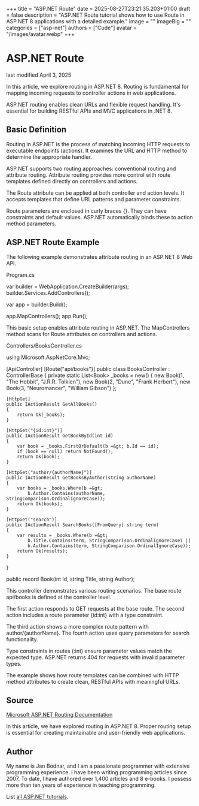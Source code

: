 +++
title = "ASP.NET Route"
date = 2025-08-27T23:21:35.203+01:00
draft = false
description = "ASP.NET Route tutorial shows how to use Route in ASP.NET 8 applications with a detailed example."
image = ""
imageBig = ""
categories = ["asp-net"]
authors = ["Cude"]
avatar = "/images/avatar.webp"
+++

# ASP.NET Route

last modified April 3, 2025

In this article, we explore routing in ASP.NET 8. Routing is fundamental for
mapping incoming requests to controller actions in web applications.

ASP.NET routing enables clean URLs and flexible request handling. It's essential
for building RESTful APIs and MVC applications in .NET 8.

## Basic Definition

Routing in ASP.NET is the process of matching incoming HTTP requests to
executable endpoints (actions). It examines the URL and HTTP method to determine
the appropriate handler.

ASP.NET supports two routing approaches: conventional routing and attribute
routing. Attribute routing provides more control with route templates defined
directly on controllers and actions.

The Route attribute can be applied at both controller and action levels. It
accepts templates that define URL patterns and parameter constraints.

Route parameters are enclosed in curly braces {}. They can have constraints and
default values. ASP.NET automatically binds these to action method parameters.

## ASP.NET Route Example

The following example demonstrates attribute routing in an ASP.NET 8 Web API.

Program.cs
  

var builder = WebApplication.CreateBuilder(args);
builder.Services.AddControllers();

var app = builder.Build();

app.MapControllers();
app.Run();

This basic setup enables attribute routing in ASP.NET. The MapControllers
method scans for Route attributes on controllers and actions.

Controllers/BooksController.cs
  

using Microsoft.AspNetCore.Mvc;

[ApiController]
[Route("api/books")]
public class BooksController : ControllerBase
{
    private static List&lt;Book&gt; _books = new()
    {
        new Book(1, "The Hobbit", "J.R.R. Tolkien"),
        new Book(2, "Dune", "Frank Herbert"),
        new Book(3, "Neuromancer", "William Gibson")
    };

    [HttpGet]
    public IActionResult GetAllBooks()
    {
        return Ok(_books);
    }

    [HttpGet("{id:int}")]
    public IActionResult GetBookById(int id)
    {
        var book = _books.FirstOrDefault(b =&gt; b.Id == id);
        if (book == null) return NotFound();
        return Ok(book);
    }

    [HttpGet("author/{authorName}")]
    public IActionResult GetBooksByAuthor(string authorName)
    {
        var books = _books.Where(b =&gt; 
            b.Author.Contains(authorName, StringComparison.OrdinalIgnoreCase));
        return Ok(books);
    }

    [HttpGet("search")]
    public IActionResult SearchBooks([FromQuery] string term)
    {
        var results = _books.Where(b =&gt; 
            b.Title.Contains(term, StringComparison.OrdinalIgnoreCase) ||
            b.Author.Contains(term, StringComparison.OrdinalIgnoreCase));
        return Ok(results);
    }
}

public record Book(int Id, string Title, string Author);

This controller demonstrates various routing scenarios. The base route
api/books is defined at the controller level.

The first action responds to GET requests at the base route. The second action
includes a route parameter {id:int} with a type constraint.

The third action shows a more complex route pattern with
author/{authorName}. The fourth action uses query parameters for
search functionality.

Type constraints in routes (:int) ensure parameter values match
the expected type. ASP.NET returns 404 for requests with invalid parameter
types.

The example shows how route templates can be combined with HTTP method
attributes to create clean, RESTful APIs with meaningful URLs.

## Source

[Microsoft ASP.NET Routing Documentation](https://learn.microsoft.com/en-us/aspnet/core/mvc/controllers/routing?view=aspnetcore-8.0)

In this article, we have explored routing in ASP.NET 8. Proper routing setup is
essential for creating maintainable and user-friendly web applications.

## Author

My name is Jan Bodnar, and I am a passionate programmer with extensive
programming experience. I have been writing programming articles since 2007.
To date, I have authored over 1,400 articles and 8 e-books. I possess more
than ten years of experience in teaching programming.

List [all ASP.NET tutorials](/all/#asp-net).